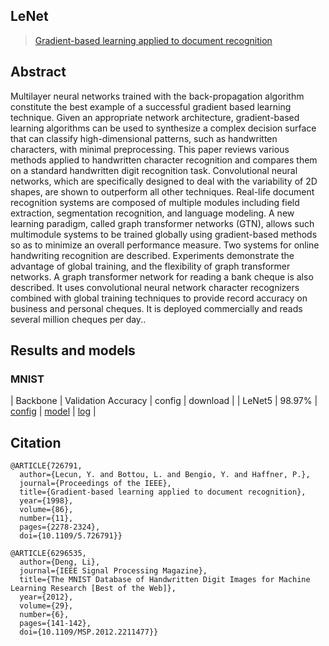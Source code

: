 ## LeNet

> [Gradient-based learning applied to document recognition](https://ieeexplore.ieee.org/document/726791)

## Abstract

<!-- [ABSTRACT] -->

Multilayer neural networks trained with the back-propagation algorithm constitute the best example of a successful gradient based learning technique. Given an appropriate network architecture, gradient-based learning algorithms can be used to synthesize a complex decision surface that can classify high-dimensional patterns, such as handwritten characters, with minimal preprocessing. This paper reviews various methods applied to handwritten character recognition and compares them on a standard handwritten digit recognition task. Convolutional neural networks, which are specifically designed to deal with the variability of 2D shapes, are shown to outperform all other techniques. Real-life document recognition systems are composed of multiple modules including field extraction, segmentation recognition, and language modeling. A new learning paradigm, called graph transformer networks (GTN), allows such multimodule systems to be trained globally using gradient-based methods so as to minimize an overall performance measure. Two systems for online handwriting recognition are described. Experiments demonstrate the advantage of global training, and the flexibility of graph transformer networks. A graph transformer network for reading a bank cheque is also described. It uses convolutional neural network character recognizers combined with global training techniques to provide record accuracy on business and personal cheques. It is deployed commercially and reads several million cheques per day..

<!-- [IMAGE] -->

## Results and models

### MNIST


| Backbone | Validation Accuracy | config     | download             |
| LeNet5   | 98.97%              | [config]() | [model]() \| [log]() |


## Citation

```bibtext
@ARTICLE{726791,
  author={Lecun, Y. and Bottou, L. and Bengio, Y. and Haffner, P.},
  journal={Proceedings of the IEEE}, 
  title={Gradient-based learning applied to document recognition}, 
  year={1998},
  volume={86},
  number={11},
  pages={2278-2324},
  doi={10.1109/5.726791}}
```

```bibtext
@ARTICLE{6296535,
  author={Deng, Li},
  journal={IEEE Signal Processing Magazine}, 
  title={The MNIST Database of Handwritten Digit Images for Machine Learning Research [Best of the Web]}, 
  year={2012},
  volume={29},
  number={6},
  pages={141-142},
  doi={10.1109/MSP.2012.2211477}}
```
